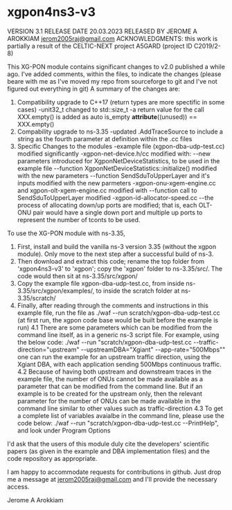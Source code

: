 # xgpon4ns3-v3

VERSION 3.1 
RELEASE DATE 20.03.2023
RELEASED BY JEROME A AROKKIAM <jerom2005raj@gmail.com>
ACKNOWLEDGMENTS: this work is partially a result of the CELTIC-NEXT project A5GARD (project ID C2019/2-8) 

This XG-PON module contains significant changes to v2.0 published a while ago. 
I've added comments, within the files, to indicate the changes (please beare with me as I've moved my repo from sourceforge to git and I've not figured out everything in git)
A summary of the changes are:
1. Compatibility upgrade to C++17 (return types are more spectific in some cases)
  -unit32_t changed to std::size_t
  -a return value for the call XXX.empty() is added as auto is_empty __attribute__((unused)) == XXX.empty()
2. Compability upgrade to ns-3.35
  -updated .AddTraceSource to include a string as the fourth parameter at definition within the .cc files
3. Specific Changes to the modules
    -example file (xgpon-dba-udp-test.cc) modified significantly
    -xgpon-net-device.h/cc modified with:
      --new parameters introduced for XgponNetDeviceStatistics, to be used in the example file
      --function XgponNetDeviceStatistics::initialize() modified with the new parameters
      --function SendSduToUpperLayer and it's inputs modified with the new parmeters
    -xgpon-onu-xgem-engine.cc and xgpon-olt-xgem-engine.cc modified with
      --function call to SendSduToUpperLayer modified
    -xgpon-id-allocator-speed.cc
      --the process of allocating down/up ports are modified; that is, each OLT-ONU pair would have a single down port and multiple up ports to represent the number of tconts to be used.


To use the XG-PON module with ns-3.35,
1. First, install and build the vanilla ns-3 version 3.35 (without the xgpon module). Only move to the next step after a successful build of ns-3.
2. Then download and extract this code; rename the top folder from 'xgpon4ns3-v3' to 'xgpon'; copy the 'xgpon' folder to ns-3.35/src/. The code would then sit at ns-3.35/src/xgpon/ 
3. Copy the example file xgpon-dba-udp-test.cc, from inside ns-3.35/src/xgpon/examples/, to inside the scratch folder at ns-3.35/scratch/
4. Finally, after reading through the comments and instructions in this example file, run the file as ./waf --run scratch/xgpon-dba-udp-test.cc (at first run, the xgpon code base would be built before the example is run)
  4.1 There are some parameters which can be modified from the command line itself, as in a generic ns-3 script file. For example, using the below code:
    ./waf --run "scratch/xgpon-dba-udp-test.cc --traffic-direction="upstream" --upstreamDBA="Xgiant" --app-rate="500Mbps""
    one can run the example for an upstream traffic direction, using the Xgiant DBA, with each application sending 500Mbps continuous traffic. 
  4.2 Because of having both upstream and downstream traces in the example file, the number of ONUs cannot be made available as a parameter that can be modified from the command line. But if an example is to be created for the upstream only, then the relevant parameter for the number of ONUs can be made available in the command line similar to other values such as traffic-direction
  4.3 To get a complete list of variables avaialbe in the command line, please use the code below:
    ./waf --run "scratch/xgpon-dba-udp-test.cc --PrintHelp", and look under Program Options

I'd ask that the users of this module duly cite the developers' scientific papers (as given in the example and DBA implementation files) and the code repository as appropriate. 

I am happy to accommodate requests for contributions in github. Just drop me a message at jerom2005raj@gmail.com and I'll provide the necessary access.

Jerome A Arokkiam
